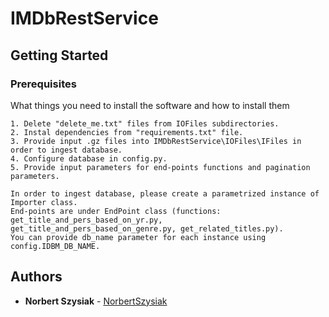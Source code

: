 # IMDbRestService

## Getting Started

### Prerequisites

What things you need to install the software and how to install them

```
1. Delete "delete_me.txt" files from IOFiles subdirectories.
2. Instal dependencies from "requirements.txt" file.
3. Provide input .gz files into IMDbRestService\IOFiles\IFiles in order to ingest database.
4. Configure database in config.py.
5. Provide input parameters for end-points functions and pagination parameters.

In order to ingest database, please create a parametrized instance of Importer class.
End-points are under EndPoint class (functions: get_title_and_pers_based_on_yr.py, get_title_and_pers_based_on_genre.py, get_related_titles.py).
You can provide db_name parameter for each instance using config.IDBM_DB_NAME.
```
## Authors

* **Norbert Szysiak** - [NorbertSzysiak](https://github.com/nszysiak)
